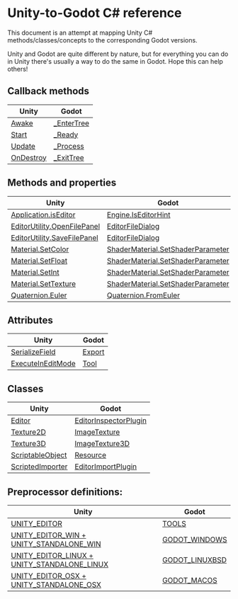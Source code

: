 # Unity-to-Godot C# reference

This document is an attempt at mapping Unity C# methods/classes/concepts to the corresponding Godot versions.

Unity and Godot are quite different by nature, but for everything you can do in Unity there's usually a way to do the same in Godot. Hope this can help others!

## Callback methods

| Unity | Godot |
| ----- | ----- |
| [Awake](https://docs.unity3d.com/ScriptReference/MonoBehaviour.Awake.html) | [_EnterTree](https://docs.godotengine.org/en/stable/tutorials/scripting/overridable_functions.html#overridable-functions) |
| [Start](https://docs.unity3d.com/ScriptReference/MonoBehaviour.Start.html) | [_Ready](https://docs.godotengine.org/en/stable/tutorials/scripting/overridable_functions.html#overridable-functions) |
| [Update](https://docs.unity3d.com/ScriptReference/MonoBehaviour.Update.html) | [_Process](https://docs.godotengine.org/en/stable/tutorials/scripting/overridable_functions.html#overridable-functions) |
| [OnDestroy](https://docs.unity3d.com/ScriptReference/MonoBehaviour.OnDestroy.html) | [_ExitTree](https://docs.godotengine.org/en/stable/tutorials/scripting/overridable_functions.html#overridable-functions) |

## Methods and properties

| Unity | Godot | Example |
| ----- | ----- | ------- |
| [Application.isEditor](https://docs.unity3d.com/ScriptReference/Application-isEditor.html) | [Engine.IsEditorHint](https://docs.godotengine.org/en/stable/classes/class_engine.html#class-engine-method-is-editor-hint) | |
| [EditorUtility.OpenFilePanel](https://docs.unity3d.com/ScriptReference/EditorUtility.OpenFilePanel.html) | [EditorFileDialog](https://docs.godotengine.org/en/stable/classes/class_editorfiledialog.html) | [Example](snippets/EditorFileDialog-open.md) |
| [EditorUtility.SaveFilePanel](https://docs.unity3d.com/ScriptReference/EditorUtility.SaveFilePanel.html) | [EditorFileDialog](https://docs.godotengine.org/en/stable/classes/class_editorfiledialog.html) | [Example](snippets/EditorFileDialog-save.md) |
| [Material.SetColor](https://docs.unity3d.com/ScriptReference/Material.SetColor.html) | [ShaderMaterial.SetShaderParameter](https://docs.godotengine.org/en/stable/classes/class_shadermaterial.html#method-descriptions) | |
| [Material.SetFloat](https://docs.unity3d.com/ScriptReference/Material.SetFloat.html) | [ShaderMaterial.SetShaderParameter](https://docs.godotengine.org/en/stable/classes/class_shadermaterial.html#method-descriptions) | |
| [Material.SetInt](https://docs.unity3d.com/ScriptReference/Material.SetInt.html) | [ShaderMaterial.SetShaderParameter](https://docs.godotengine.org/en/stable/classes/class_shadermaterial.html#method-descriptions) | |
| [Material.SetTexture](https://docs.unity3d.com/ScriptReference/Material.SetTexture.html) | [ShaderMaterial.SetShaderParameter](https://docs.godotengine.org/en/stable/classes/class_shadermaterial.html#method-descriptions) | |
| [Quaternion.Euler](https://docs.unity3d.com/ScriptReference/Quaternion.Euler.html) | [Quaternion.FromEuler](https://docs.godotengine.org/en/stable/classes/class_quaternion.html#class-quaternion-method-from-euler) | |

## Attributes
| Unity | Godot |
| ----- | ----- |
| [SerializeField](https://docs.unity3d.com/ScriptReference/SerializeField.html) | [Export](https://docs.godotengine.org/en/3.1/getting_started/scripting/gdscript/gdscript_basics.html#doc-gdscript-exports) |
| [ExecuteInEditMode](https://docs.unity3d.com/ScriptReference/ExecuteInEditMode.html) | [Tool](https://docs.godotengine.org/en/3.1/tutorials/misc/running_code_in_the_editor.html?highlight=Tool) |

## Classes

| Unity | Godot |
| ----- | ----- |
| [Editor](https://docs.unity3d.com/ScriptReference/Editor.html) | [EditorInspectorPlugin](https://docs.godotengine.org/en/stable/classes/class_editorinspectorplugin.html) |
| [Texture2D](https://docs.unity3d.com/ScriptReference/Texture2D.html) | [ImageTexture](https://docs.godotengine.org/en/stable/classes/class_imagetexture.html) |
| [Texture3D](https://docs.unity3d.com/ScriptReference/Texture3D.html) | [ImageTexture3D](https://docs.godotengine.org/en/stable/classes/class_imagetexture3d.html) |
| [ScriptableObject](https://docs.unity3d.com/Manual/class-ScriptableObject.html) | [Resource](https://docs.godotengine.org/en/3.1/classes/class_resource.html#class-resource) |
| [ScriptedImporter](https://docs.unity3d.com/Manual/ScriptedImporters.html) | [EditorImportPlugin](https://docs.godotengine.org/en/stable/tutorials/plugins/editor/import_plugins.html) |

## Preprocessor definitions:
| Unity | Godot |
| ----- | ----- |
| [UNITY_EDITOR](https://docs.unity3d.com/Manual/PlatformDependentCompilation.html) | [TOOLS](https://docs.godotengine.org/en/stable/tutorials/scripting/c_sharp/c_sharp_features.html#preprocessor-defines) |
| [UNITY_EDITOR_WIN + UNITY_STANDALONE_WIN](https://docs.unity3d.com/Manual/PlatformDependentCompilation.html) | [GODOT_WINDOWS](https://docs.godotengine.org/en/stable/tutorials/scripting/c_sharp/c_sharp_features.html#preprocessor-defines) |
| [UNITY_EDITOR_LINUX + UNITY_STANDALONE_LINUX](https://docs.unity3d.com/Manual/PlatformDependentCompilation.html) | [GODOT_LINUXBSD](https://docs.godotengine.org/en/stable/tutorials/scripting/c_sharp/c_sharp_features.html#preprocessor-defines) |
| [UNITY_EDITOR_OSX + UNITY_STANDALONE_OSX](https://docs.unity3d.com/Manual/PlatformDependentCompilation.html) | [GODOT_MACOS](https://docs.godotengine.org/en/stable/tutorials/scripting/c_sharp/c_sharp_features.html#preprocessor-defines) |
